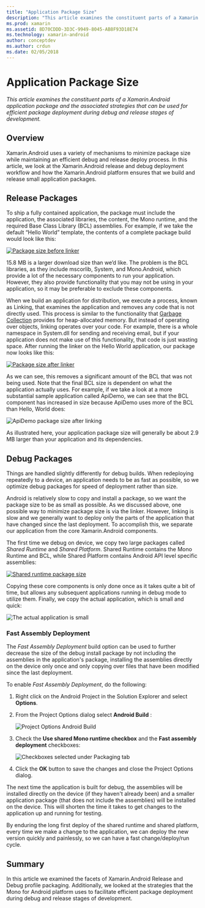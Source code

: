 ```yaml
---
title: "Application Package Size"
description: "This article examines the constituent parts of a Xamarin.Android application package and the associated strategies that can be used for efficient package deployment during debug and release stages of development."
ms.prod: xamarin
ms.assetid: 8D70CDDD-3D3C-9949-8045-AB8F93D18E74
ms.technology: xamarin-android
author: conceptdev
ms.author: crdun
ms.date: 02/05/2018
---
```


# Application Package Size

_This article examines the constituent parts of a Xamarin.Android application package and the associated strategies that can be used for efficient package deployment during debug and release stages of development._

## Overview

Xamarin.Android uses a variety of mechanisms to minimize package size while
maintaining an efficient debug and release deploy process. In this article, we
look at the Xamarin.Android release and debug deployment workflow and how the
Xamarin.Android platform ensures that we build and release small application
packages.

## Release Packages

To ship a fully contained application, the package must include the
application, the associated libraries, the content, the Mono runtime, and the
required Base Class Library (BCL) assemblies. For example, if we take the
default “Hello World” template, the contents of a complete package build
would look like this:

[![Package size before linker](app-package-size-images/hello-world-package-size-before-linker.png)](app-package-size-images/hello-world-package-size-before-linker.png#lightbox)

15.8 MB is a larger download size than we’d like. The problem is the BCL
libraries, as they include mscorlib, System, and Mono.Android, which provide a
lot of the necessary components to run your application. However, they also
provide functionality that you may not be using in your application, so it may
be preferable to exclude these components.

When we build an application for distribution, we execute a process, known as
Linking, that examines the application and removes any code that is not directly
used. This process is similar to the functionality that [Garbage Collection](~/android/internals/garbage-collection.md)
provides for heap-allocated memory. But instead of operating over objects,
linking operates over your code. For example, there is a whole namespace in
System.dll for sending and receiving email, but if your application does not
make use of this functionality, that code is just wasting space. After running
the linker on the Hello World application, our package now looks like this:

[![Package size after linker](app-package-size-images/hello-world-package-size-after-linker.png)](app-package-size-images/hello-world-package-size-after-linker.png#lightbox)

As we can see, this removes a significant amount of the BCL that was not
being used. Note that the final BCL size is dependent on what the application
actually uses. For example, if we take a look at a more substantial sample
application called ApiDemo, we can see that the BCL component has increased in
size because ApiDemo uses more of the BCL than Hello, World does:

![ApiDemo package size after linking](app-package-size-images/api-demo-package-size-after-linker.png)

As illustrated here, your application package size will generally be about
2.9 MB larger than your application and its dependencies.

## Debug Packages

Things are handled slightly differently for debug builds. When redeploying
repeatedly to a device, an application needs to be as fast as possible, so we
optimize debug packages for speed of deployment rather than size.

Android is relatively slow to copy and install a package, so we want 
the package size to be as small as possible. As we discussed above, one possible 
way to minimize package size is via the linker. However, linking is slow and we
generally want to deploy only the parts of the application that have changed
since the last deployment. To accomplish this, we separate our application from
the core Xamarin.Android components.

The first time we debug on device, we copy two large packages called
*Shared Runtime* and *Shared Platform*. Shared Runtime contains the
Mono Runtime and BCL, while Shared Platform contains Android API level
specific assemblies:

[![Shared runtime package size](app-package-size-images/shared-runtime-package-size.png)](app-package-size-images/shared-runtime-package-size.png#lightbox)

Copying these core components is only done once as it takes quite a bit of
time, but allows any subsequent applications running in debug mode to utilize
them. Finally, we copy the actual application, which is small and quick:

![The actual application is small](app-package-size-images/hello-world-debug-application-no-link.png)

### Fast Assembly Deployment

The *Fast Assembly Deployment* build option can be used to further decrease
the size of the debug install package by not including the assemblies in the application's package, installing
the assemblies directly on the device only once and only copying over files that have been
modified since the last deployment.

To enable *Fast Assembly Deployment*, do the following:

1. Right click on the Android Project in the Solution Explorer and select **Options**.

2. From the Project Options dialog select **Android Build** :  

    ![Project Options Android Build](app-package-size-images/fastdev0.png)

3. Check the  **Use shared Mono runtime checkbox** and the  **Fast assembly deployment** checkboxes:  

    ![Checkboxes selected under Packaging tab](app-package-size-images/fastdev.png)

4. Click the  **OK** button to save the changes and close the Project Options dialog.

The next time the application is built for debug, the assemblies will be installed directly on the device (if they haven't already been) and a
smaller application package (that does not include the assemblies) will be installed on the device. This will shorten the time it takes to get changes
to the application up and running for testing.

By enduring the long first deploy of the shared runtime and shared platform,
every time we make a change to the application, we can deploy the new version
quickly and painlessly, so we can have a fast change/deploy/run cycle.

## Summary

In this article we examined the facets of Xamarin.Android Release and Debug
profile packaging. Additionally, we looked at the strategies that the Mono for
Android platform uses to facilitate efficient package deployment during debug
and release stages of development.
